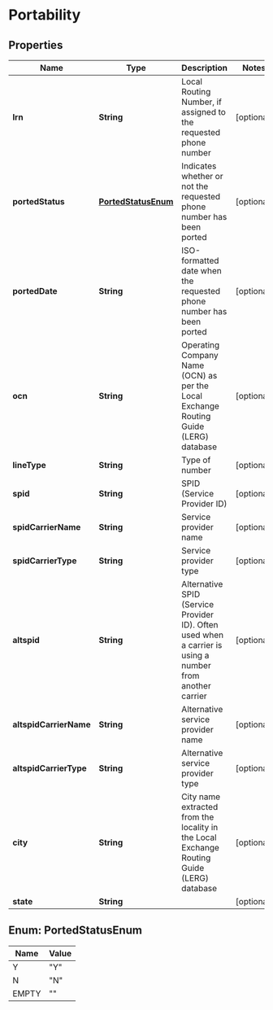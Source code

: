 

# Portability

## Properties

Name | Type | Description | Notes
------------ | ------------- | ------------- | -------------
**lrn** | **String** | Local Routing Number, if assigned to the requested phone number |  [optional]
**portedStatus** | [**PortedStatusEnum**](#PortedStatusEnum) | Indicates whether or not the requested phone number has been ported |  [optional]
**portedDate** | **String** | ISO-formatted date when the requested phone number has been ported |  [optional]
**ocn** | **String** | Operating Company Name (OCN) as per the Local Exchange Routing Guide (LERG) database |  [optional]
**lineType** | **String** | Type of number |  [optional]
**spid** | **String** | SPID (Service Provider ID) |  [optional]
**spidCarrierName** | **String** | Service provider name |  [optional]
**spidCarrierType** | **String** | Service provider type |  [optional]
**altspid** | **String** | Alternative SPID (Service Provider ID). Often used when a carrier is using a number from another carrier |  [optional]
**altspidCarrierName** | **String** | Alternative service provider name |  [optional]
**altspidCarrierType** | **String** | Alternative service provider type |  [optional]
**city** | **String** | City name extracted from the locality in the Local Exchange Routing Guide (LERG) database |  [optional]
**state** | **String** |  |  [optional]



## Enum: PortedStatusEnum

Name | Value
---- | -----
Y | &quot;Y&quot;
N | &quot;N&quot;
EMPTY | &quot;&quot;



